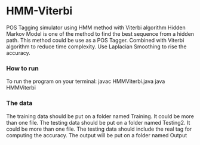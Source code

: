 # HMM-Viterbi
POS Tagging simulator using HMM method with Viterbi algorithm
Hidden Markov Model is one of the method to find the best sequence from a hidden path. This method could be use as a POS Tagger. Combined with Viterbi algorithm to reduce time complexity. Use Laplacian Smoothing to rise the accuracy.

### How to run
To run the program on your terminal:
javac HMMViterbi.java
java HMMViterbi

### The data
The training data should be put on a folder named Training. It could be more than one file.
The testing data should be put on a folder named Testing2. It could be more than one file.
The testing data should include the real tag for computing the accuracy.
The output will be put on a folder named Output
